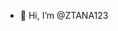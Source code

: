 - 👋 Hi, I’m @ZTANA123
  

<!---
ZTANA123/ZTANA123 is a ✨ special ✨ repository because its `README.md` (this file) appears on your GitHub profile.
You can click the Preview link to take a look at your changes.
--->
